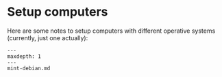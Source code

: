 # Setup computers

Here are some notes to setup computers with different operative systems (currently, just
one actually):

```{toctree}
---
maxdepth: 1
---
mint-debian.md
```
